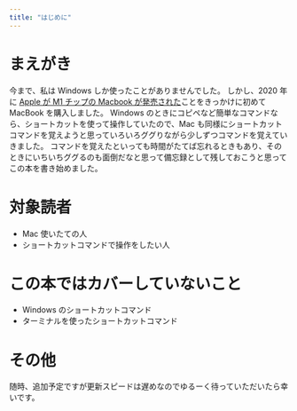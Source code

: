 ```yaml
---
title: "はじめに"
---
```


# まえがき

今まで、私は Windows しか使ったことがありませんでした。
しかし、2020 年に [Apple が M1 チップの Macbook が発売された](https://dc.watch.impress.co.jp/docs/news/1288344.html)ことをきっかけに初めて MacBook を購入しました。
Windows のときにコピペなど簡単なコマンドなら、ショートカットを使って操作していたので、Mac も同様にショートカットコマンドを覚えようと思っていろいろググりながら少しずつコマンドを覚えていきました。
コマンドを覚えたといっても時間がたてば忘れるときもあり、そのときにいちいちググるのも面倒だなと思って備忘録として残しておこうと思ってこの本を書き始めました。

# 対象読者

- Mac 使いたての人
- ショートカットコマンドで操作をしたい人

# この本ではカバーしていないこと

- Windows のショートカットコマンド
- ターミナルを使ったショートカットコマンド

# その他

随時、追加予定ですが更新スピードは遅めなのでゆるーく待っていただいたら幸いです。
